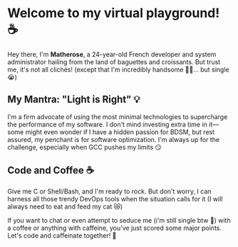 # Welcome to my virtual playground! ☕️

Hey there, I'm **Matherose**, a 24-year-old French developer and system administrator hailing from the land of baguettes and croissants. But trust me, it's not all clichés! (except that I'm incredibly handsome 🤌✨... but single 😭)

## My Mantra: "Light is Right" 💡

I'm a firm advocate of using the most minimal technologies to supercharge the performance of my software. I don't mind investing extra time in it—some might even wonder if I have a hidden passion for BDSM, but rest assured, my penchant is for software optimization. I'm always up for the challenge, especially when GCC pushes my limits 😏

## Code and Coffee ☕️

Give me C or Shell/Bash, and I'm ready to rock. But don't worry, I can harness all those trendy DevOps tools when the situation calls for it (I will always need to eat and feed my cat 😿)

If you want to chat or even attempt to seduce me (i'm still single btw 👀) with a coffee or anything with caffeine, you've just scored some major points. Let's code and caffeinate together! 🚀
